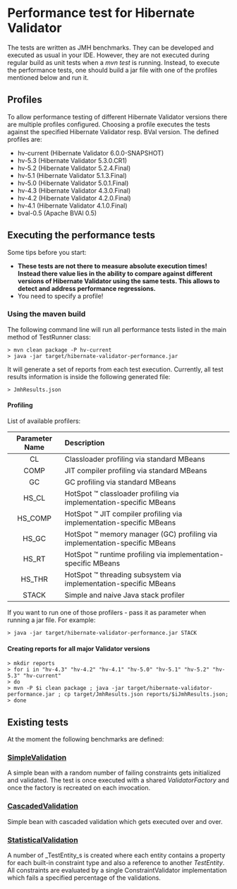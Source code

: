 # Performance test for Hibernate Validator

The tests are written as JMH benchmarks. They can be developed and executed as usual in your IDE. However, they are not
executed during regular build as unit tests when a _mvn test_ is running. Instead, to execute the performance tests,
one should build a jar file with one of the profiles mentioned below and run it.

## Profiles

To allow performance testing of different Hibernate Validator versions there are multiple profiles configured.
Choosing a profile executes the tests against the specified Hibernate Validator resp. BVal version. The defined profiles are:

* hv-current (Hibernate Validator 6.0.0-SNAPSHOT)
* hv-5.3 (Hibernate Validator 5.3.0.CR1)
* hv-5.2 (Hibernate Validator 5.2.4.Final)
* hv-5.1 (Hibernate Validator 5.1.3.Final)
* hv-5.0 (Hibernate Validator 5.0.1.Final)
* hv-4.3 (Hibernate Validator 4.3.0.Final)
* hv-4.2 (Hibernate Validator 4.2.0.Final)
* hv-4.1 (Hibernate Validator 4.1.0.Final)
* bval-0.5 (Apache BVAl 0.5)

## Executing the performance tests

Some tips before you start:

* **These tests are not there to measure absolute execution times! Instead there value lies in the ability to compare against different
versions of Hibernate Validator using the same tests. This allows to detect and address performance regressions.**
* You need to specify a profile!

### Using the maven build

The following command line will run all performance tests listed in the main method of TestRunner class:

    > mvn clean package -P hv-current
    > java -jar target/hibernate-validator-performance.jar

It will generate a set of reports from each test execution. Currently, all test results information is inside the following generated file:

    > JmhResults.json

#### Profiling

List of available profilers:

| Parameter Name | Description |
| :---: | :--- |
| CL | Classloader profiling via standard MBeans |
| COMP | JIT compiler profiling via standard MBeans |
| GC | GC profiling via standard MBeans |
| HS_CL | HotSpot ™ classloader profiling via implementation-specific MBeans |
| HS_COMP | HotSpot ™ JIT compiler profiling via implementation-specific MBeans |
| HS_GC | HotSpot ™ memory manager (GC) profiling via implementation-specific MBeans |
| HS_RT | HotSpot ™ runtime profiling via implementation-specific MBeans |
| HS_THR | HotSpot ™ threading subsystem via implementation-specific MBeans |
| STACK | Simple and naive Java stack profiler |

If you want to run one of those profilers - pass it as parameter when running a jar file. For example:

    > java -jar target/hibernate-validator-performance.jar STACK

#### Creating reports for all major Validator versions

    > mkdir reports
    > for i in "hv-4.3" "hv-4.2" "hv-4.1" "hv-5.0" "hv-5.1" "hv-5.2" "hv-5.3" "hv-current"
    > do
    > mvn -P $i clean package ; java -jar target/hibernate-validator-performance.jar ; cp target/JmhResults.json reports/$iJmhResults.json;
    > done

## Existing tests

At the moment the following benchmarks are defined:

### [SimpleValidation](https://github.com/hibernate/hibernate-validator/blob/master/performance/src/main/java/org/hibernate/validator/performance/simple/SimpleValidation.java)

A simple bean with a random number of failing constraints gets initialized and validated. The test is once executed with
a shared _ValidatorFactory_ and once the factory is recreated on each invocation.

### [CascadedValidation](https://github.com/hibernate/hibernate-validator/blob/master/performance/src/main/java/org/hibernate/validator/performance/cascaded/CascadedValidation.java)

Simple bean with cascaded validation which gets executed over and over.

### [StatisticalValidation](https://github.com/hibernate/hibernate-validator/blob/master/performance/src/main/java/org/hibernate/validator/performance/statistical/StatisticalValidation.java)

A number of _TestEntity_s is created where each entity contains a property for each built-in constraint type and also a reference
to another _TestEntity_. All constraints are evaluated by a single ConstraintValidator implementation which fails a specified
percentage of the validations.




